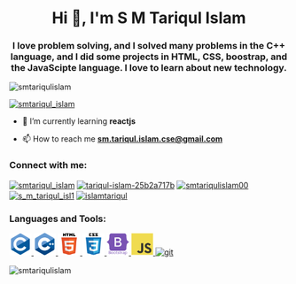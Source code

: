 <h1 align="center">Hi 👋, I'm S M Tariqul Islam</h1>
<h3 align="center">I love problem solving, and I solved many problems in the C++ language, and I did some projects in
    HTML, CSS, boostrap, and the JavaScipte language. I love to learn about new technology.</h3>

<p align="left"> <img
        src="https://komarev.com/ghpvc/?username=smtariqulislam&label=Profile%20views&color=0e75b6&style=flat"
        alt="smtariqulislam" /> </p>

<p align="left"> <a href="https://twitter.com/smtariqul_islam" target="blank"><img
            src="https://img.shields.io/twitter/follow/smtariqul_islam?logo=twitter&style=for-the-badge"
            alt="smtariqul_islam" /></a> </p>

- 🌱 I’m currently learning **reactjs**

- 📫 How to reach me **sm.tariqul.islam.cse@gmail.com**

<h3 align="left">Connect with me:</h3>
<p align="left">
    <a href="https://twitter.com/smtariqul_islam" target="blank"><img align="center"
            src="https://raw.githubusercontent.com/rahuldkjain/github-profile-readme-generator/master/src/images/icons/Social/twitter.svg"
            alt="smtariqul_islam" height="30" width="40" /></a>
    <a href="https://linkedin.com/in/tariqul-islam-25b2a717b" target="blank"><img align="center"
            src="https://raw.githubusercontent.com/rahuldkjain/github-profile-readme-generator/master/src/images/icons/Social/linked-in-alt.svg"
            alt="tariqul-islam-25b2a717b" height="30" width="40" /></a>
    <a href="https://fb.com/smtariqulislam00" target="blank"><img align="center"
            src="https://raw.githubusercontent.com/rahuldkjain/github-profile-readme-generator/master/src/images/icons/Social/facebook.svg"
            alt="smtariqulislam00" height="30" width="40" /></a>
    <a href="https://www.hackerrank.com/s_m_tariqul_isl1" target="blank"><img align="center"
            src="https://raw.githubusercontent.com/rahuldkjain/github-profile-readme-generator/master/src/images/icons/Social/hackerrank.svg"
            alt="s_m_tariqul_isl1" height="30" width="40" /></a>
    <a href="https://codeforces.com/profile/islamtariqul" target="blank"><img align="center"
            src="https://raw.githubusercontent.com/rahuldkjain/github-profile-readme-generator/master/src/images/icons/Social/codeforces.svg"
            alt="islamtariqul" height="30" width="40" /></a>
</p>

<h3 align="left">Languages and Tools:</h3>
<p align="left"> 
            <a href="https://www.cprogramming.com/" target="_blank" rel="noreferrer"> <img
            src="https://raw.githubusercontent.com/devicons/devicon/master/icons/c/c-original.svg" alt="c" width="40"
            height="40" /> </a> <a href="https://www.w3schools.com/cpp/" target="_blank" rel="noreferrer"> <img
               src="https://raw.githubusercontent.com/devicons/devicon/master/icons/cplusplus/cplusplus-original.svg"
               alt="cplusplus" width="40" height="40" /> </a> <a href="https://www.w3.org/html/" target="_blank" rel="noreferrer"> <img
                    src="https://raw.githubusercontent.com/devicons/devicon/master/icons/html5/html5-original-wordmark.svg"
                    alt="html5" width="40" height="40" /> </a> <a href="https://www.w3schools.com/css/" target="_blank"
              rel="noreferrer"> <img
              src="https://raw.githubusercontent.com/devicons/devicon/master/icons/css3/css3-original-wordmark.svg"
              alt="css3" width="40" height="40" /> </a> <a href="https://getbootstrap.com" target="_blank" rel="noreferrer"> <img
             src="https://raw.githubusercontent.com/devicons/devicon/master/icons/bootstrap/bootstrap-plain-wordmark.svg"
             alt="bootstrap" width="40" height="40" /> </a> <a href="https://developer.mozilla.org/en-US/docs/Web/JavaScript" target="_blank" rel="noreferrer"> <img
            src="https://raw.githubusercontent.com/devicons/devicon/master/icons/javascript/javascript-original.svg"
                 alt="javascript" width="40" height="40" /> </a> <a href="https://git-scm.com/" target="_blank" rel="noreferrer"> <img
                    src="https://www.vectorlogo.zone/logos/git-scm/git-scm-icon.svg" alt="git" width="40" height="40" /> </a>
<p><img align="center" src="https://github-readme-streak-stats.herokuapp.com/?user=smtariqulislam&"
        alt="smtariqulislam" /></p>
